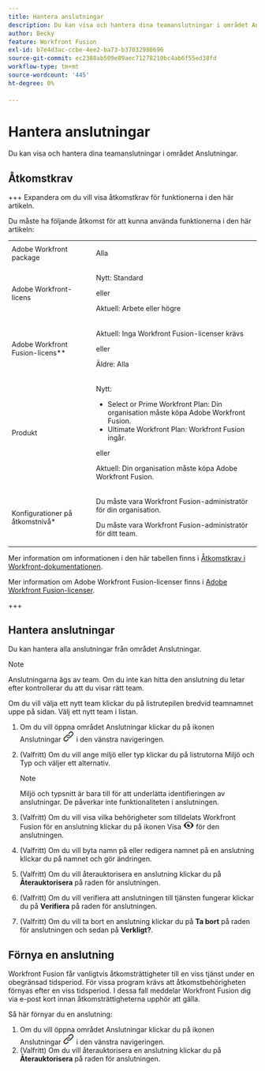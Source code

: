 ```yaml
---
title: Hantera anslutningar
description: Du kan visa och hantera dina teamanslutningar i området Anslutningar.
author: Becky
feature: Workfront Fusion
exl-id: b7e4d3ac-ccbe-4ee2-ba73-b37032980696
source-git-commit: ec2388ab509e89aec71278210bc4ab6f55ed38fd
workflow-type: tm+mt
source-wordcount: '445'
ht-degree: 0%

---
```


# Hantera anslutningar

Du kan visa och hantera dina teamanslutningar i området Anslutningar.

## Åtkomstkrav

+++ Expandera om du vill visa åtkomstkrav för funktionerna i den här artikeln.

Du måste ha följande åtkomst för att kunna använda funktionerna i den här artikeln:

<table style="table-layout:auto">
 <col> 
 <col> 
 <tbody> 
  <tr> 
   <td role="rowheader">Adobe Workfront package 
   <td> <p>Alla</p> </td> 
  </tr> 
  <tr data-mc-conditions=""> 
   <td role="rowheader">Adobe Workfront-licens</td> 
   <td> <p>Nytt: Standard</p><p>eller</p><p>Aktuell: Arbete eller högre</p> </td> 
  </tr> 
  <tr> 
   <td role="rowheader">Adobe Workfront Fusion-licens**</td> 
   <td>
   <p>Aktuell: Inga Workfront Fusion-licenser krävs</p>
   <p>eller</p>
   <p>Äldre: Alla </p>
   </td> 
  </tr> 
  <tr> 
   <td role="rowheader">Produkt</td> 
   <td>
   <p>Nytt:</p> <ul><li>Select or Prime Workfront Plan: Din organisation måste köpa Adobe Workfront Fusion.</li><li>Ultimate Workfront Plan: Workfront Fusion ingår.</li></ul>
   <p>eller</p>
   <p>Aktuell: Din organisation måste köpa Adobe Workfront Fusion.</p>
   </td> 
  </tr>
  <tr data-mc-conditions=""> 
   <td role="rowheader">Konfigurationer på åtkomstnivå*</td> 
   <td> 
     <p>Du måste vara Workfront Fusion-administratör för din organisation.</p>
     <p>Du måste vara Workfront Fusion-administratör för ditt team.</p>
   </td> 
  </tr> 
   </td> 
  </tr> 
 </tbody> 
</table>

Mer information om informationen i den här tabellen finns i [Åtkomstkrav i Workfront-dokumentationen](/help/workfront-fusion/references/licenses-and-roles/access-level-requirements-in-documentation.md).

Mer information om Adobe Workfront Fusion-licenser finns i [Adobe Workfront Fusion-licenser](/help/workfront-fusion/set-up-and-manage-workfront-fusion/licensing-operations-overview/license-automation-vs-integration.md).

+++

## Hantera anslutningar

Du kan hantera alla anslutningar från området Anslutningar.

>[!NOTE]
>
>Anslutningarna ägs av team. Om du inte kan hitta den anslutning du letar efter kontrollerar du att du visar rätt team.
>
>Om du vill välja ett nytt team klickar du på listrutepilen bredvid teamnamnet uppe på sidan. Välj ett nytt team i listan.

1. Om du vill öppna området Anslutningar klickar du på ikonen Anslutningar ![Anslutningar](assets/connections-icon.png) i den vänstra navigeringen.
1. (Valfritt) Om du vill ange miljö eller typ klickar du på listrutorna Miljö och Typ och väljer ett alternativ.

   >[!NOTE]
   >
   >Miljö och typsnitt är bara till för att underlätta identifieringen av anslutningar. De påverkar inte funktionaliteten i anslutningen.

1. (Valfritt) Om du vill visa vilka behörigheter som tilldelats Workfront Fusion för en anslutning klickar du på ikonen Visa ![Visa anslutningsbehörigheter](assets/view-connection-permissions.png) för den anslutningen.
1. (Valfritt) Om du vill byta namn på eller redigera namnet på en anslutning klickar du på namnet och gör ändringen.
1. (Valfritt) Om du vill återauktorisera en anslutning klickar du på **Återauktorisera** på raden för anslutningen.
1. (Valfritt) Om du vill verifiera att anslutningen till tjänsten fungerar klickar du på **Verifiera** på raden för anslutningen.
1. (Valfritt) Om du vill ta bort en anslutning klickar du på **Ta bort** på raden för anslutningen och sedan på **Verkligt?**.

## Förnya en anslutning

Workfront Fusion får vanligtvis åtkomsträttigheter till en viss tjänst under en obegränsad tidsperiod. För vissa program krävs att åtkomstbehörigheten förnyas efter en viss tidsperiod. I dessa fall meddelar Workfront Fusion dig via e-post kort innan åtkomsträttigheterna upphör att gälla.

Så här förnyar du en anslutning:

1. Om du vill öppna området Anslutningar klickar du på ikonen Anslutningar ![Anslutningar](assets/connections-icon.png) i den vänstra navigeringen.
1. (Valfritt) Om du vill återauktorisera en anslutning klickar du på **Återauktorisera** på raden för anslutningen.
